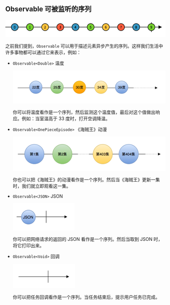 ## Observable 可被监听的序列

![1](/assets/Observable/Obervable.png)

之前我们提到，`Observable` 可以用于描述元素异步产生的序列。这样我们生活中许多事物都可以通过它来表示，例如：

* `Observable<Double>` 温度

  ![1](/assets/Observable/Temperature.png)

  你可以将温度看作是一个序列，然后监测这个温度值，最后对这个值做出响应。例如：当室温高于 33 度时，打开空调降温。

* `Observable<OnePieceEpisode>` 《海贼王》动漫

  ![1](/assets/Observable/OnePiece.png)

  你也可以把《海贼王》的动漫看作是一个序列。然后当《海贼王》更新一集时，我们就立即观看这一集。

* `Observable<JSON>` JSON

  ![1](/assets/Observable/JSON.png)

  你可以把网络请求的返回的 JSON 看作是一个序列。然后当取到 JSON 时，将它打印出来。

* `Observable<Void>` 回调

  ![1](/assets/Observable/Callback.png)

  你可以把任务回调看作是一个序列。当任务结束后，提示用户任务已完成。
